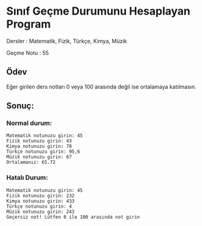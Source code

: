  # Sınıf Geçme Durumunu Hesaplayan Program
Dersler : Matematik, Fizik, Türkçe, Kimya, Müzik

Geçme Notu : 55

## Ödev
Eğer girilen ders notları 0 veya 100 arasında değil ise ortalamaya katılmasın.

## Sonuç:

### Normal durum:
````
Matematik notunuzu girin: 45
Fizik notunuzu girin: 43
Kimya notunuzu girin: 78
Türkçe notunuzu girin: 95,6
Müzik notunuzu girin: 67
Ortalamanız: 65.72
````

### Hatalı Durum:
````
Matematik notunuzu girin: 45
Fizik notunuzu girin: 232
Kimya notunuzu girin: 433
Türkçe notunuzu girin: 4
Müzik notunuzu girin: 243
Geçersiz not! Lütfen 0 ile 100 arasında not girin
````

